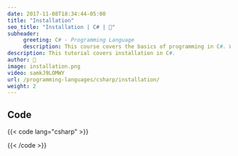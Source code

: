 ```yaml
---
date: 2017-11-08T18:34:44-05:00
title: "Installation"
seo_title: "Installation | C# | 🦒"
subheader:
     greeting: C# - Programming Language
     description: This course covers the basics of programming in C#. Work your way through the videos/articles and I'll teach you everything you need to know to start your programming journey!
description: This tutorial covers installation in C#.
author: 🦒
image: installation.png
video: samkJ9LOMWY
url: /programming-languages/csharp/installation/
weight: 2
---
```

## Code

{{< code lang="csharp" >}}

{{< /code >}}